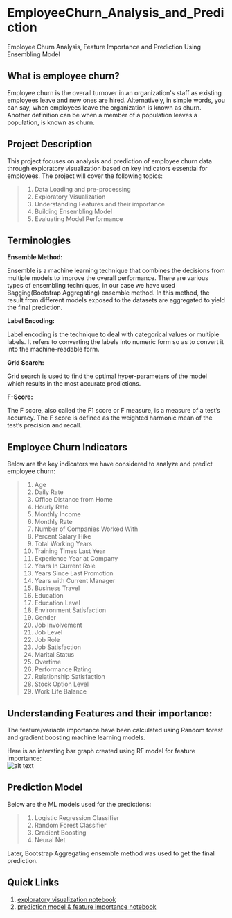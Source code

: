 # EmployeeChurn_Analysis_and_Prediction
Employee Churn Analysis, Feature Importance and Prediction Using Ensembling Model

## What is employee churn?

Employee churn is the overall turnover in an organization's staff as existing employees leave and new ones are hired. Alternatively, in simple words, you can say, when employees leave the organization is known as churn. Another definition can be when a member of a population leaves a population, is known as churn.

## Project Description

This project focuses on analysis and prediction of employee churn data through exploratory visualization based on key indicators essential for employees. The project will cover the following topics:
> 1. Data Loading and pre-processing
> 2. Exploratory Visualization
> 3. Understanding Features and their importance
> 4. Building Ensembling Model
> 5. Evaluating Model Performance
 
## Terminologies

**Ensemble Method:**

Ensemble is a machine learning technique that combines the decisions from multiple models to improve the overall performance. There are various types of ensembling techniques, in our case we have used Bagging(Bootstrap Aggregating) ensemble method. In this method, the result from different models exposed to the datasets are aggregated to yield the final prediction.

**Label Encoding:**

Label encoding is the technique to deal with categorical values or multiple labels. It refers to converting the labels into numeric form so as to convert it into the machine-readable form.

**Grid Search:**

Grid search is used to find the optimal hyper-parameters of the model which results in the most accurate predictions.

**F-Score:**

The F score, also called the F1 score or F measure, is a measure of a test’s accuracy. The F score is defined as the weighted harmonic mean of the test’s precision and recall.

## Employee Churn Indicators

Below are the key indicators we have considered to analyze and predict employee churn:

> 1. Age 
> 2. Daily Rate
> 3. Office Distance from Home
> 4. Hourly Rate
> 5. Monthly Income
> 6. Monthly Rate
> 7. Number of Companies Worked With 
> 8. Percent Salary Hike 
> 9. Total Working Years
> 10. Training Times Last Year
> 11. Experience Year at Company
> 12. Years In Current Role
> 13. Years Since Last Promotion 
> 14. Years with Current Manager
> 15. Business Travel 
> 16. Education
> 17. Education Level 
> 18. Environment Satisfaction
> 19. Gender
> 20. Job Involvement
> 21. Job Level
> 22. Job Role
> 23. Job Satisfaction
> 24. Marital Status
> 25. Overtime
> 26. Performance Rating 
> 27. Relationship Satisfaction
> 28. Stock Option Level
> 29. Work Life Balance

## Understanding Features and their importance:

The feature/variable importance have been calculated using Random forest and gradient boosting machine learning models.

Here is an intersting bar graph created using RF model for feature importance:
<br>
![alt text](image/rf.PNG)
<br>

## Prediction Model

Below are the ML models used for the predictions:

> 1. Logistic Regression Classifier
> 2. Random Forest Classifier
> 3. Gradient Boosting
> 4. Neural Net 

Later, Bootstrap Aggregating ensemble method was used to get the final prediction.

## Quick Links

1. [exploratory visualization notebook](https://github.com/dintellect/EmployeeChurn_Analysis_and_Prediction/blob/master/Graphs.ipynb)
2. [prediction model & feature importance notebook](https://github.com/dintellect/EmployeeChurn_Analysis_and_Prediction/blob/master/Models.ipynb)

